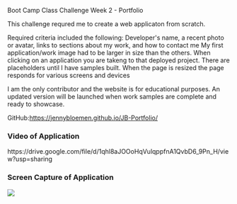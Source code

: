 Boot Camp Class Challenge Week 2 - Portfolio

This challenge requred me to create a web applicaton from scratch.

Required criteria included the following:
Developer's name, a recent photo or avatar, links to sections about my work, and how to contact me
My first application/work image had to be larger in size than the others.
When clicking on an application you are takeng to that deployed project. There are placeholders until I have samples built.
When the page is resized the page responds for various screens and devices

I am the only contributor and the website is for educational purposes. An updated version will be launched when work samples are complete and ready to showcase.

GitHub:https://jennybloemen.github.io/JB-Portfolio/

<h3>Video of Application</h3>
https://drive.google.com/file/d/1qhl8aJOOoHqVulqppfnA1QvbD6_9Pn_H/view?usp=sharing

<h3>Screen Capture of Application</h3>
<img src="./assets/images/Screenshot(102).jpg">
